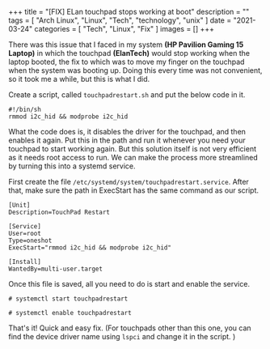 +++
title = "[FIX] ELan touchpad stops working at boot"
description = ""
tags = [
	"Arch Linux",
	"Linux",
	"Tech",
	"technology",
	"unix"
]
date = "2021-03-24"
categories = [
    "Tech",
    "Linux",
    "Fix"
]
images = []
+++

There was this issue that I faced in my system **(HP Pavilion Gaming 15 Laptop)** in which the touchpad **(ElanTech)** would stop working when the laptop booted, the fix to which was to move my finger on the touchpad when the system was booting up. Doing this every time was not convenient, so it took me a while, but this is what I did.

Create a script, called ```touchpadrestart.sh``` and put the below code in it.

```
#!/bin/sh
rmmod i2c_hid && modprobe i2c_hid
```
What the code does is, it disables the driver for the touchpad, and then enables it again. Put this in the path and run it whenever you need your touchpad to start working again. But this solution itself is not very efficient as it needs root access to run. We can make the process more streamlined by turning this into a systemd service.

First create the file ```/etc/systemd/system/touchpadrestart.service```. After that, make sure the path in ExecStart has the same command as our script.


```
[Unit]
Description=TouchPad Restart

[Service]
User=root
Type=oneshot
ExecStart="rmmod i2c_hid && modprobe i2c_hid"

[Install]
WantedBy=multi-user.target

```
Once this file is saved, all you need to do is start and enable the service.

```# systemctl start touchpadrestart```

```# systemctl enable touchpadrestart```


That's it! Quick and easy fix. (For touchpads other than this one, you can find the device driver name using ```lspci``` and change it in the script. )
